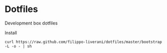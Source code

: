 # Dotfiles

Development box dotfiles

Install
```
curl https://raw.github.com/filippo-liverani/dotfiles/master/bootstrap -L -o - | sh
```
